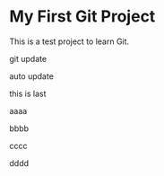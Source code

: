 # My First Git Project 
This is a test project to learn Git. 

git update

auto update


this is last

aaaa


bbbb

cccc

dddd
